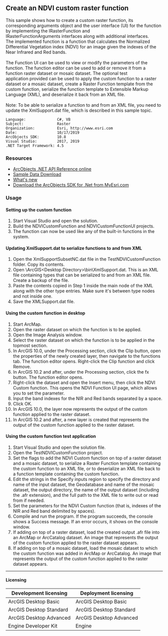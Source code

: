 ## Create an NDVI custom raster function

  <div xmlns="http://www.w3.org/1999/xhtml">This sample shows how to create a custom raster function, its corresponding arguments object and the user interface (UI) for the function by implementing the IRasterFunction and IRasterFunctionArguments interfaces along with additional interfaces. The implemented function is a function that calculates the Normalized Differential Vegetation index (NDVI) for an image given the indexes of the Near Infrared and Red bands.</div>
  <div xmlns="http://www.w3.org/1999/xhtml"> </div>
  <div xmlns="http://www.w3.org/1999/xhtml">The Function UI can be used to view or modify the parameters of the function. The function editor can be used to add or remove it from a function raster dataset or mosaic dataset. The optional test application provided can be used to apply the custom function to a raster dataset or a mosaic dataset, create a Raster Function template from the custom function, serialize the function template to Extensible Markup Language (XML), and deserialize it back from an XML file. </div>
  <div xmlns="http://www.w3.org/1999/xhtml"> </div>
  <div xmlns="http://www.w3.org/1999/xhtml">Note: To be able to serialize a function to and from an XML file, you need to update the XmlSupport.dat file, which is described in this sample topic.</div>  


<!-- TODO: Fill this section below with metadata about this sample-->
```
Language:              C#, VB
Subject:               Raster
Organization:          Esri, http://www.esri.com
Date:                  10/17/2019
ArcObjects SDK:        10.8
Visual Studio:         2017, 2019
.NET Target Framework: 4.5
```

### Resources

* [ArcObjects .NET API Reference online](http://desktop.arcgis.com/en/arcobjects/latest/net/webframe.htm)  
* [Sample Data Download](../../releases)  
* [What's new](http://desktop.arcgis.com/en/arcobjects/latest/net/webframe.htm#91cabc68-2271-400a-8ff9-c7fb25108546.htm)  
* [Download the ArcObjects SDK for .Net from MyEsri.com](https://my.esri.com/)  

### Usage
#### Setting up the custom function  
1. Start Visual Studio and open the solution.  
1. Build the NDVICustomFunction and NDVICustomFunctionUI projects.  
1. The function can now be used like any of the built-in functions in the system.  

#### Updating XmlSupport.dat to serialize functions to and from XML  
1. Open the XmlSupportSubsetNC.dat file in the TestNDVICustomFunction folder. Copy its contents.  
1. Open <Program Files>\ArcGIS\<Desktop Directory>\bin\XmlSupport.dat. This is an XML file containing types that can be serialized to and from an XML file. Create a backup of the file.  
1. Paste the contents copied in Step 1 inside the main node of the XML along with the other type entries. Make sure it's between type nodes and not inside one.  
1. Save the XMLSupport.dat file.  

#### Using the custom function in desktop  
1. Start ArcMap.  
1. Open the raster dataset on which the function is to be applied.  
1. Open the Image Analysis window.  
1. Select the raster dataset on which the function is to be applied in the topmost section.  
1. In ArcGIS 10.0, under the Processing section, click the Clip button, open the properties of the newly created layer, then navigate to the functions tab. The function editor opens. Right-click the Clip function and click Remove.  
1. In ArcGIS 10.2 and after, under the Processing section, click the fx button. The function editor opens.  
1. Right-click the dataset and open the Insert menu, then click the NDVI Custom function. This opens the NDVI Function UI page, which allows you to set the parameter.  
1. Input the band indexes for the NIR and Red bands separated by a space.  
1. Click OK.  
1. In ArcGIS 10.0, the layer now represents the output of the custom function applied to the raster dataset.  
1. In ArcGIS 10.2 and after, a new layer is created that represents the output of the custom function applied to the raster dataset.  

#### Using the custom function test application  
1. Start Visual Studio and open the solution file.  
1. Open the TestNDVICustomFunction project.  
1. Set the flags to add the NDVI Custom function on top of a raster dataset and a mosaic dataset, to serialize a Raster Function template containing the custom function to an XML file, or to deserialize an XML file back to a function template containing the custom function.  
1. Edit the strings in the Specify inputs region to specify the directory and name of the input dataset, the Geodatabase and name of the mosaic dataset, the output directory, the name of the output dataset (including the .afr extension), and the full path to the XML file to write out or read from if needed.   
1. Set the parameters for the NDVI Custom function (that is, indexes of the NIR and Red band delimited by spaces).  
1. Compile and run the program. If the program succeeds, the console shows a Success message. If an error occurs, it shows on the console window.  
1. If adding on top of a raster dataset, load the created output .afr file into an ArcMap or ArcCatalog dataset. An image that represents the output of the custom function applied to the raster dataset appears.  
1. If adding on top of a mosaic dataset, load the mosaic dataset to which the custom function was added in ArcMap or ArcCatalog. An image that represents the output of the custom function applied to the raster dataset appears.  









---------------------------------

#### Licensing  
| Development licensing | Deployment licensing | 
| ------------- | ------------- | 
| ArcGIS Desktop Basic | ArcGIS Desktop Basic |  
| ArcGIS Desktop Standard | ArcGIS Desktop Standard |  
| ArcGIS Desktop Advanced | ArcGIS Desktop Advanced |  
| Engine Developer Kit | Engine |  


